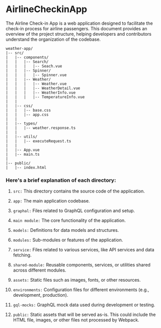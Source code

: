 # AirlineCheckinApp

The Airline Check-in App is a web application designed to facilitate the check-in process for airline passengers. This document provides an overview of the project structure, helping developers and contributors understand the organization of the codebase.

```
weather-app/
|-- src/
|   |-- components/
|   |   |-- Search/
|   |   |   |-- Seach.vue
|   |   |-- Spinner/
|   |   |   |-- Spinner.vue
|   |   |-- Weather/
|   |   |   |-- Weather.vue
|   |   |   |-- WeatherDetail.vue
|   |   |   |-- WeatherInfo.vue
|   |   |   |-- TemperatureInfo.vue
|   |
|   |-- css/
|   |   |-- base.css
|   |   |-- app.css
|   |
|   |-- types/
|   |   |-- weather.response.ts
|   |
|   |-- utils/
|   |   |-- executeRequest.ts
|   |
|   |-- App.vue
|   |-- main.ts
|
|-- public/
|   |-- index.html

```

### Here's a brief explanation of each directory:

1. `src:` This directory contains the source code of the application.

2. `app:` The main application codebase.
3. `graphal:` Files related to GraphQL configuration and setup.
4. `main module:` The core functionality of the application.
5. `models:` Definitions for data models and structures.
6. `modules:` Sub-modules or features of the application.
7. `service:` Files related to various services, like API services and data fetching.
8. `shared-module:` Reusable components, services, or utilities shared across different modules.
9. `assets:` Static files such as images, fonts, or other resources.
10. `environments:` Configuration files for different environments (e.g., development, production).
11. `gql-mocks:` GraphQL mock data used during development or testing.
12. `public:` Static assets that will be served as-is. This could include the HTML file, images, or other files not processed by Webpack.
